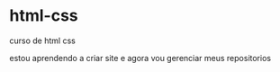 # html-css
 curso de html css

 estou aprendendo a criar site e agora vou gerenciar meus repositorios
